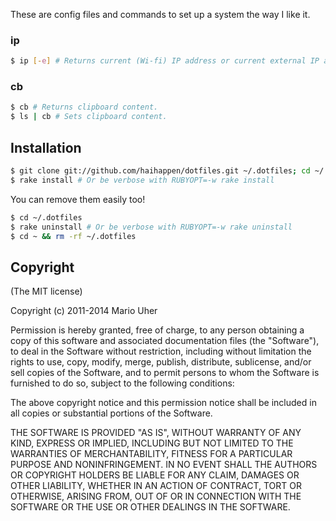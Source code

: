 These are config files and commands to set up a system the way I like it.

### ip

```sh
$ ip [-e] # Returns current (Wi-fi) IP address or current external IP address.
```

### cb

```sh
$ cb # Returns clipboard content.
$ ls | cb # Sets clipboard content.
```

## Installation

```sh
$ git clone git://github.com/haihappen/dotfiles.git ~/.dotfiles; cd ~/.dotfiles
$ rake install # Or be verbose with RUBYOPT=-w rake install
```

You can remove them easily too!

```sh
$ cd ~/.dotfiles
$ rake uninstall # Or be verbose with RUBYOPT=-w rake uninstall
$ cd ~ && rm -rf ~/.dotfiles
```


## Copyright

(The MIT license)

Copyright (c) 2011-2014 Mario Uher

Permission is hereby granted, free of charge, to any person obtaining
a copy of this software and associated documentation files (the
"Software"), to deal in the Software without restriction, including
without limitation the rights to use, copy, modify, merge, publish,
distribute, sublicense, and/or sell copies of the Software, and to
permit persons to whom the Software is furnished to do so, subject to
the following conditions:

The above copyright notice and this permission notice shall be
included in all copies or substantial portions of the Software.

THE SOFTWARE IS PROVIDED "AS IS", WITHOUT WARRANTY OF ANY KIND,
EXPRESS OR IMPLIED, INCLUDING BUT NOT LIMITED TO THE WARRANTIES OF
MERCHANTABILITY, FITNESS FOR A PARTICULAR PURPOSE AND
NONINFRINGEMENT. IN NO EVENT SHALL THE AUTHORS OR COPYRIGHT HOLDERS BE
LIABLE FOR ANY CLAIM, DAMAGES OR OTHER LIABILITY, WHETHER IN AN ACTION
OF CONTRACT, TORT OR OTHERWISE, ARISING FROM, OUT OF OR IN CONNECTION
WITH THE SOFTWARE OR THE USE OR OTHER DEALINGS IN THE SOFTWARE.
